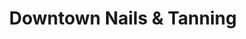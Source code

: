 ---
title: "Downtown Nails & Tanning"
url: /manchester/downtown-nails-und-tanning/
shop: Kosmetik
---